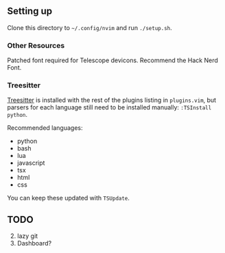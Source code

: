 ## Setting up

Clone this directory to `~/.config/nvim` and run `./setup.sh`.

### Other Resources
Patched font required for Telescope devicons. Recommend the Hack Nerd Font.

### Treesitter

[Treesitter](https://github.com/nvim-treesitter/nvim-treesitter) is installed
with the rest of the plugins listing in `plugins.vim`, but parsers for each
language still need to be installed manually: `:TSInstall python`.

Recommended languages:
 - python
 - bash
 - lua
 - javascript
 - tsx
 - html
 - css

 You can keep these updated with `TSUpdate`.

## TODO
2. lazy git
9. Dashboard?
